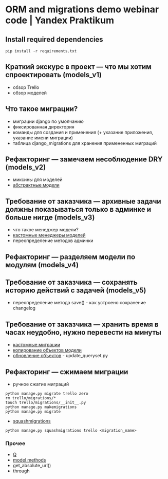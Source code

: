 # ORM and migrations demo webinar code | Yandex Praktikum 

## Install required dependencies
```shell
pip install -r requirements.txt
```

## Краткий экскурс в проект — что мы хотим спроектировать (models_v1)
- обзор Trello
- обзор моделей

## Что такое миграции?
- миграции django по умолчанию
- фиксированная директория
- команды для создания и применения (+ указание приложения, указание имени миграции)
- таблица django_migrations для хранения примененных миграций

## Рефакторинг — замечаем несоблюдение DRY (models_v2)
- миксины для моделей
- [абстрактные модели](https://docs.djangoproject.com/en/3.2/topics/db/models/#abstract-base-classes)

## Требование от заказчика — архивные задачи должны показываться только в админке и больше нигде (models_v3)
- что такое менеджер модели?
- [кастомные менеджеры моделей](https://docs.djangoproject.com/en/3.2/topics/db/managers)
- переопределение методов админки

## Рефакторинг — разделяем модели по модулям (models_v4)

## Требование от заказчика — сохранять историю действий с задачей (models_v5)
- переопределение метода save() - как устроено сохранение changelog

## Требование от заказчика — хранить время в часах неудобно, нужно перевести на минуты
- [кастомные миграции](https://docs.djangoproject.com/en/3.2/howto/writing-migrations/)
- [копирование объектов модели](https://docs.djangoproject.com/en/3.2/topics/db/queries/#copying-model-instances)
- [обновление объектов](https://docs.djangoproject.com/en/3.2/topics/db/queries/#copying-model-instances) - update_queryset.py

## Рефакторинг — сжимаем миграции
- ручное сжатие миграций
```shell
python manage.py migrate trello zero
rm trello/migrations/*
touch trello/migrations/__init__.py
python manage.py makemigrations
python manage.py migrate
```
- [squashmigrations](https://docs.djangoproject.com/en/3.2/topics/migrations/#migration-squashing)
```shell
python manage.py squashmigrations trello <migration_name>
```

### Прочее
- [Q](https://docs.djangoproject.com/en/3.2/topics/db/queries/#complex-lookups-with-q-objects)
- [model methods](https://docs.djangoproject.com/en/3.2/topics/db/models/#model-methods)
- get_absolute_url() 
- through